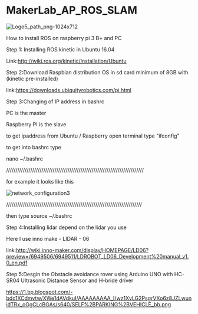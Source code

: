 # MakerLab_AP_ROS_SLAM
![Logo5_path_png-1024x712](https://user-images.githubusercontent.com/51743743/113521464-e46fd000-9599-11eb-9cd1-e5ba5ea0cecf.png)

How to install ROS on raspberry pi 3 B+ and PC

Step 1: Installing ROS kinetic in Ubuntu 16.04

Link:http://wiki.ros.org/kinetic/Installation/Ubuntu

Step 2:Download Raspbian distribution OS in sd card minimum of 8GB with (kinetic pre-installed) 

link:https://downloads.ubiquityrobotics.com/pi.html

Step 3:Changing of IP address in bashrc 

PC is the master 

Raspberry PI is the slave

to get ipaddress from Ubuntu / Raspberry open terminal
type "ifconfig"

to get into bashrc type

nano ~/.bashrc

//////////////////////////////////////////////////////////////////////////

for example  it looks like this 

![network_configuration3](https://user-images.githubusercontent.com/51743743/113521895-c9528f80-959c-11eb-90f3-a012592701fe.png)

/////////////////////////////////////////////////////////////////////////

then type
source ~/.bashrc

Step 4:Installing lidar depend on the lidar you use 

Here I use inno make - LIDAR - 06

link:http://wiki.inno-maker.com/display/HOMEPAGE/LD06?preview=/6949506/6949511/LDROBOT_LD06_Development%20manual_v1.0_en.pdf

Step 5:Desgin the Obstacle avoidance rover using Arduino UNO with HC-SR04 Ultrasonic Distance Sensor and H-bride driver


https://1.bp.blogspot.com/-bdc1XCdmvtw/XWe1dAVdkuI/AAAAAAAAA_I/wz1XvLG2PsgrVXo6z8JZLwunidTRx_oGgCLcBGAs/s640/SELF%2BPARKING%2BVEHICLE_bb.png





